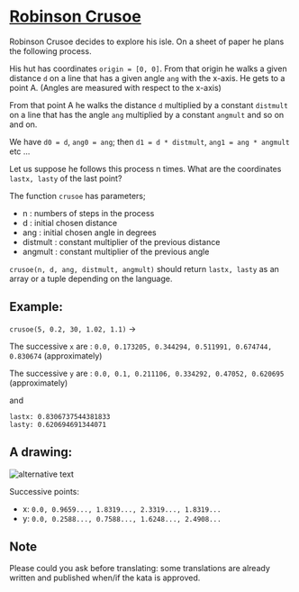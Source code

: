 # [Robinson Crusoe](https://www.codewars.com/kata/robinson-crusoe "https://www.codewars.com/kata/5d95b7644a336600271f52ba")

Robinson Crusoe decides to explore his isle. On a sheet of paper he plans the following process.

His hut has coordinates `origin = [0, 0]`. From that origin he walks a given distance `d` on a line
that has a given angle `ang` with the x-axis. He gets to a point A.
(Angles are measured with respect to the x-axis) 

From that point A he walks the distance `d` multiplied by a constant `distmult` on a line that 
has the angle `ang` multiplied by a constant `angmult` and so on and on.

We have `d0 = d`, `ang0 = ang`; then `d1 = d * distmult`, `ang1 = ang * angmult` etc ...

Let us suppose he follows this process n times.
What are the coordinates `lastx, lasty` of the last point?

The function `crusoe` has parameters;
- n        : numbers of steps in the process
- d        : initial chosen distance
- ang      : initial chosen angle in degrees
- distmult : constant multiplier of the previous distance
- angmult  : constant multiplier of the previous angle

`crusoe(n, d, ang, distmult, angmult)` should return
`lastx, lasty` as an array or a tuple depending on the language.

## Example:

`crusoe(5, 0.2, 30, 1.02, 1.1)` ->

The successive `x` are : `0.0, 0.173205, 0.344294, 0.511991, 0.674744, 0.830674` (approximately)

The successive `y` are : `0.0, 0.1, 0.211106, 0.334292, 0.47052, 0.620695` (approximately)

and
```
lastx: 0.8306737544381833
lasty: 0.620694691344071
```
## A drawing:

![alternative text](https://i.imgur.com/SGHbb6Vl.png)

Successive points:

- x: `0.0, 0.9659..., 1.8319..., 2.3319..., 1.8319...`
- y: `0.0, 0.2588..., 0.7588..., 1.6248..., 2.4908...`

## Note

Please could you ask before translating: some translations are already written and published when/if the kata is approved.